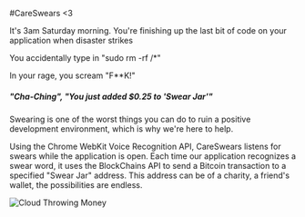 #CareSwears <3

It's 3am Saturday morning.
You're finishing up the last bit of code on your application when disaster strikes

You accidentally type in "sudo rm -rf /*"

In your rage, you scream "F**K!"

##### "Cha-Ching", "You just added $0.25 to 'Swear Jar'"


Swearing is one of the worst things you can do to ruin a positive development environment, which is why we're here to help. 

Using the Chrome WebKit Voice Recognition API, CareSwears listens for swears while the application is open. Each time our application recognizes a swear word, it uses the BlockChains API to send a Bitcoin transaction to a specified "Swear Jar" address. This address can be of a charity, a friend's wallet, the possibilities are endless.

![Cloud Throwing Money](http://i.giphy.com/3WyaE6QpdoJTa.gif)
